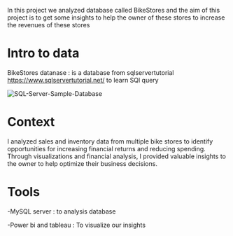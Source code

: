 In this project we analyzed database called BikeStores and the aim of this project is to get some insights to help the owner of these stores to increase the revenues of these stores 

# Intro to data
BikeStores datanase : is a database from sqlservertutorial https://www.sqlservertutorial.net/ to learn SQl query

![SQL-Server-Sample-Database](https://github.com/AbdelrhmanEltawagny/BikeStore-Financial-Performance-Analysis/assets/100376762/854934bb-3cef-430d-9f45-d217928b1c16)

# Context 

I analyzed sales and inventory data from multiple bike stores to identify opportunities for increasing financial returns and reducing spending. Through visualizations and financial analysis, I provided valuable insights to the owner to help optimize their business decisions.

# Tools
-MySQL server : to analysis database

-Power bi and tableau : To visualize our insights
